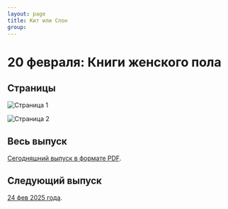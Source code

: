 ```yaml
---
layout: page
title: Кит или Слон
group: 
---
```


# 20 февраля: Книги женского пола

## Страницы

![Страница 1](https://www.dropbox.com/scl/fi/crjjq2didmx0ikcurkv6z/2025-02-20-page001.jpg?rlkey=daa2z9vf5aik28lcuw927ee4k&raw=1)

![Страница 2](https://www.dropbox.com/scl/fi/hz29b9brfgdzvjqftejmc/2025-02-20-page002.jpg?rlkey=ogasup2uqetzt3sfvuq2gxr18&raw=1)

## Весь выпуск

[Сегодняшний выпуск в формате PDF](https://www.dropbox.com/scl/fi/epgjdmfhxmbaka30fp1ji/2025-02-20.pdf?rlkey=ikqaud85h42jrur3vuqs16l0x&raw=1). 

## Следующий выпуск

[24 фев 2025 года](https://kitilislon.github.io/2025-02-24).


